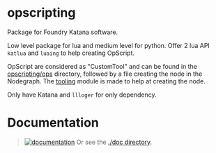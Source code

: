 # opscripting

Package for Foundry Katana software.

Low level package for lua and medium level for python. Offer 2 lua API `katlua`
and `luaing` to help creating OpScript.

OpScript are considered as "CustomTool" and can be found in the 
[opscripting/ops](opscripting/tools) directory, followed by a file creating
the node in the Nodegraph.
The [tooling](opscripting/tooling) module is made to help at creating the node.

Only have Katana and `llloger` for only dependency.

# Documentation

> [![documentation](https://img.shields.io/badge/visit_documentation-blue)](doc/INDEX.md)
> Or see the [./doc directory](doc).
